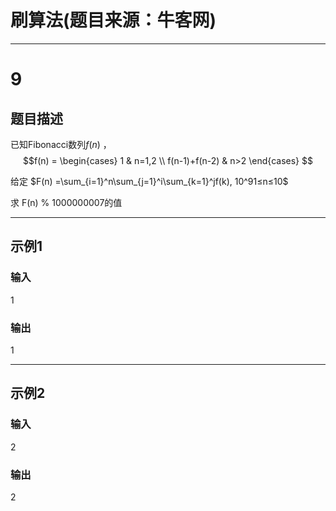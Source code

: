 
# 刷算法(题目来源：牛客网)
---

# 9

## 题目描述

已知Fibonacci数列$f(n)$ ，
$$f(n) =  
\begin{cases}
    1 & n=1,2 \\
    f(n-1)+f(n-2) & n>2
\end{cases}
$$

给定 $F(n) =\sum_{i=1}^n\sum_{j=1}^i\sum_{k=1}^jf(k), 10^91≤n≤10$

求 F(n) % 1000000007的值

---

## 示例1

### 输入

1

### 输出

1

---

## 示例2

### 输入

2

### 输出

2
